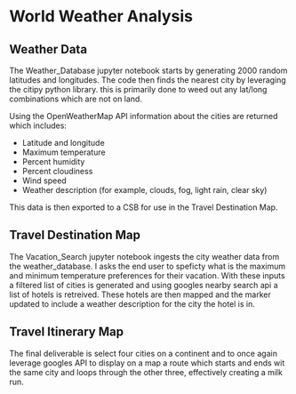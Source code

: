 # World Weather Analysis

## Weather Data

The Weather_Database jupyter notebook starts by generating 2000 random latitudes and longitudes.  The code then finds the nearest city by leveraging the citipy python library.  this is primarily done to weed out any lat/long combinations which are not on land.

Using the OpenWeatherMap API information about the cities are returned which includes:
-  Latitude and longitude
-  Maximum temperature
-  Percent humidity
-  Percent cloudiness
-  Wind speed
-  Weather description (for example, clouds, fog, light rain, clear sky)

This data is then exported to a CSB for use in the Travel Destination Map.

## Travel Destination Map

The Vacation_Search jupyter notebook ingests the city weather data from the weather_database.  I asks the end user to speficty what is the maximum and minimum temperature preferences for their vacation.  With these inputs a filtered list of cities is generated and using googles nearby search api a list of hotels is retreived.  These hotels are then mapped and the marker updated to include a weather description for the city the hotel is in.

## Travel Itinerary Map

The final deliverable is select four cities on a continent and to once again leverage googles API to display on a map a route which starts and ends wit the same city and loops through the other three, effectively creating a milk run.
